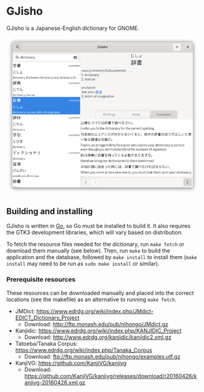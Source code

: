 # GJisho

GJisho is a Japanese-English dictionary for GNOME.

![A screenshot of GJisho showing the main interface](static/gjisho.png)

## Building and installing

GJisho is written in [Go](https://golang.org/), so Go must be installed to build
it. It also requires the GTK3 development libraries, which will vary based on
distribution.

To fetch the resource files needed for the dictionary, run `make fetch` or
download them manually (see below). Then, run `make` to build the application
and the database, followed by `make install` to install them (`make install` may
need to be run as `sudo make install` or similar).

### Prerequisite resources

These resources can be downloaded manually and placed into the correct locations
(see the makefile) as an alternative to running `make fetch`.

- JMDict: <https://www.edrdg.org/wiki/index.php/JMdict-EDICT_Dictionary_Project>
  - Download: <http://ftp.monash.edu/pub/nihongo/JMdict.gz>
- Kanjidic: <https://www.edrdg.org/wiki/index.php/KANJIDIC_Project>
  - Download: <http://www.edrdg.org/kanjidic/kanjidic2.xml.gz>
- Tatoeba/Tanaka Corpus: <https://www.edrdg.org/wiki/index.php/Tanaka_Corpus>
  - Download: <ftp://ftp.monash.edu/pub/nihongo/examples.utf.gz>
- KanjiVG: <https://github.com/KanjiVG/kanjivg>
  - Download: <https://github.com/KanjiVG/kanjivg/releases/download/r20160426/kanjivg-20160426.xml.gz>
